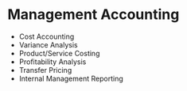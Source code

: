 # Management Accounting

- Cost Accounting
- Variance Analysis
- Product/Service Costing
- Profitability Analysis
- Transfer Pricing
- Internal Management Reporting